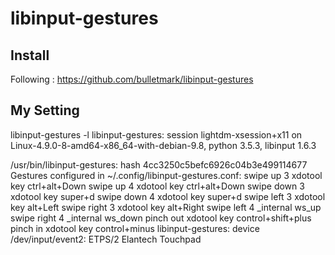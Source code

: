 # libinput-gestures 

## Install
Following : https://github.com/bulletmark/libinput-gestures

## My Setting
libinput-gestures -l
libinput-gestures: session lightdm-xsession+x11 on Linux-4.9.0-8-amd64-x86_64-with-debian-9.8, python 3.5.3, libinput 1.6.3

/usr/bin/libinput-gestures: hash 4cc3250c5befc6926c04b3e499114677
Gestures configured in ~/.config/libinput-gestures.conf:
swipe up         3 xdotool key ctrl+alt+Down
swipe up         4 xdotool key ctrl+alt+Down
swipe down       3 xdotool key super+d
swipe down       4 xdotool key super+d
swipe left       3 xdotool key alt+Left
swipe right      3 xdotool key alt+Right
swipe left       4 _internal ws_up
swipe right      4 _internal ws_down
pinch out          xdotool key control+shift+plus
pinch in           xdotool key control+minus
libinput-gestures: device /dev/input/event2: ETPS/2 Elantech Touchpad
